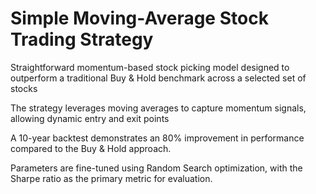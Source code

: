 # Simple Moving-Average Stock Trading Strategy

Straightforward momentum-based stock picking model designed to outperform a traditional Buy & Hold benchmark across a selected set of stocks

The strategy leverages moving averages to capture momentum signals, allowing dynamic entry and exit points

A 10-year backtest demonstrates an 80% improvement in performance compared to the Buy & Hold approach.

Parameters are fine-tuned using Random Search optimization, with the Sharpe ratio as the primary metric for evaluation.
